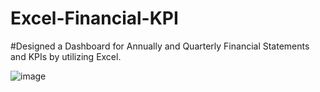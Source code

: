 # Excel-Financial-KPI

#Designed a Dashboard for Annually and Quarterly Financial Statements and KPIs by utilizing Excel.

![image](https://user-images.githubusercontent.com/108369453/176641606-21e94900-3ddb-4740-a361-398350d9a2d8.png)
